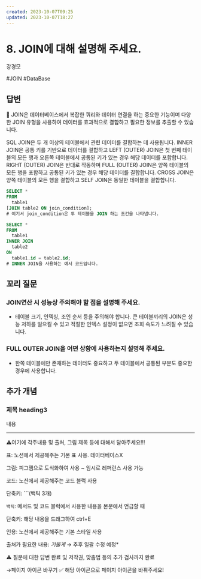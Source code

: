 ```yaml
---
created: 2023-10-07T09:25
updated: 2023-10-07T18:27
---
```

# 8. JOIN에 대해 설명해 주세요.

강경모

#JOIN #DataBase

## 답변

<aside>
📌 JOIN은 데이터베이스에서 복잡한 쿼리와 데이터 연결을 하는 중요한 기능이며 다양한 JOIN 유형을 사용하여 데이터를 효과적으로 결합하고 필요한 정보를 추출할 수 있습니다.

</aside>

SQL JOIN은 두 개 이상의 테이블에서 관련 데이터를 결합하는 데 사용됩니다. INNER JOIN은 공통 키를 기반으로 데이터를 결합하고 LEFT (OUTER) JOIN은 첫 번째 테이블의 모든 행과 오른쪽 테이블에서 공통된 키가 있는 경우 해당 데이터를 포함합니다. RIGHT (OUTER) JOIN은 반대로 작동하며 FULL (OUTER) JOIN은 양쪽 테이블의 모든 행을 포함하고 공통된 키가 있는 경우 해당 데이터를 결합합니다. CROSS JOIN은 양쪽 테이블의 모든 행을 결합하고 SELF JOIN은 동일한 테이블을 결합합니다.

```sql
SELECT *
FROM
  table1
[JOIN table2 ON join_condition];
# 여기서 join_condition은 투 테이블을 JOIN 하는 조건을 나타냅니다.
```

```sql
SELECT *
FROM
  table1
INNER JOIN
  table2
ON
  table1.id = table2.id;
# INNER JOIN을 사용하는 예시 코드입니다.
```

## **꼬리 질문**

### JOIN연산 시 성능상 주의해야 할 점을 설명해 주세요.

- 테이블 크기, 인덱싱, 조인 순서 등을 주의해야 합니다. 큰 테이블끼리의 JOIN은 성능 저하를 일으킬 수 있고 적절한 인덱스 설정이 없으면 조회 속도가 느려질 수 있습니다.

### FULL OUTER JOIN을 어떤 상황에 사용하는지 설명해 주세요.

- 한쪽 테이블에만 존재하는 데이터도 중요하고 두 테이블에서 공통된 부분도 중요한 경우에 사용합니다.

## 추가 개념

### **제목 heading3**

내용

---

⚠️여기에 각주내용 및 출처, 그림 제목 등에 대해서 달아주세요!!!

표: 노션에서 제공해주는 기본 표 사용. 데이터베이스X

그림: 피그잼으로 도식화하여 사용 ~ 임시로 레퍼런스 사용 가능

코드: 노션에서 제공해주는 코드 블럭 사용 

단축키: ```(백틱 3개)

`백틱`: 메서드 및 코드 블럭에서 사용한 내용을 본문에서 언급할 때 

단축키: 해당 내용을 드래그하여 ctrl+E

인용: 노션에서 제공해주는 기본 스타일 사용

출처가 필요한 내용: *기울게* → 추후 일괄 수정 예정*

⚠️ 질문에 대한 답변 완료 및 저작권, 맞춤법 등의 추가 검사까지 완료

→페이지 아이콘 바꾸기 ✅ 해당 아이콘으로 페이지 아이콘을 바꿔주세요!
